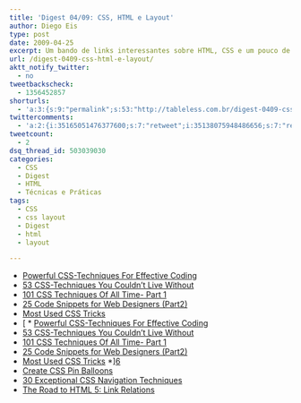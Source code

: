 ```yaml
---
title: 'Digest 04/09: CSS, HTML e Layout'
author: Diego Eis
type: post
date: 2009-04-25
excerpt: Um bando de links interessantes sobre HTML, CSS e um pouco de layout.
url: /digest-0409-css-html-e-layout/
aktt_notify_twitter:
  - no
tweetbackscheck:
  - 1356452857
shorturls:
  - 'a:3:{s:9:"permalink";s:53:"http://tableless.com.br/digest-0409-css-html-e-layout";s:7:"tinyurl";s:26:"http://tinyurl.com/3h93xwd";s:4:"isgd";s:19:"http://is.gd/WBuEih";}'
twittercomments:
  - 'a:2:{i:35165051476377600;s:7:"retweet";i:35138075948486656;s:7:"retweet";}'
tweetcount:
  - 2
dsq_thread_id: 503039030
categories:
  - CSS
  - Digest
  - HTML
  - Técnicas e Práticas
tags:
  - CSS
  - css layout
  - Digest
  - html
  - layout

---
```

  * [Powerful CSS-Techniques For Effective Coding][1]
  * [53 CSS-Techniques You Couldn’t Live Without][2]
  * [101 CSS Techniques Of All Time- Part 1][3]
  * [25 Code Snippets for Web Designers (Part2)][4]
  * [Most Used CSS Tricks][5]
  *  [  * [Powerful CSS-Techniques For Effective Coding][1]
  * [53 CSS-Techniques You Couldn’t Live Without][2]
  * [101 CSS Techniques Of All Time- Part 1][3]
  * [25 Code Snippets for Web Designers (Part2)][4]
  * [Most Used CSS Tricks][5]
  *][6] 
  * [Create CSS Pin Balloons][7]
  * [30 Exceptional CSS Navigation Techniques][8]
  * [The Road to HTML 5: Link Relations][9]

 [1]: http://www.smashingmagazine.com/2008/02/21/powerful-css-techniques-for-effective-coding/
 [2]: http://www.smashingmagazine.com/2007/01/19/53-css-techniques-you-couldnt-live-without/
 [3]: http://www.noupe.com/design/101-css-techniques-of-all-time-part-1.html
 [4]: http://tutorialblog.org/25-code-snippets-for-web-designers-part2/
 [5]: http://stylizedweb.com/2008/03/12/most-used-css-tricks/
 [6]: http://abduzeedo.com/web-design-footers
 [7]: http://www.jankoatwarpspeed.com/post/2009/04/19/Create-CSS-pin-balloons-with-ease.aspx
 [8]: http://sixrevisions.com/css/30-exceptional-css-navigation-techniques/
 [9]: http://blog.whatwg.org/the-road-to-html-5-link-relations
